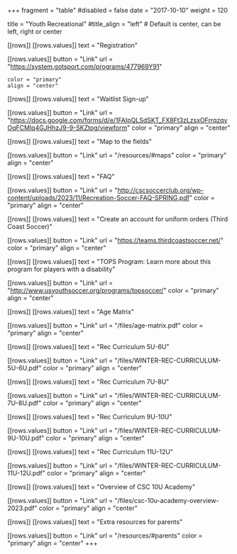 +++
fragment = "table"
#disabled = false
date = "2017-10-10"
weight = 120

title = "Youth Recreational"
#title_align = "left" # Default is center, can be left, right or center

[[rows]]
  [[rows.values]]
    text = "Registration"

  [[rows.values]]
    button = "Link"
    url = "https://system.gotsport.com/programs/477969Y91"
    
    color = "primary"
    align = "center"

[[rows]]
  [[rows.values]]
    text = "Waitlist Sign-up"

  [[rows.values]]
    button = "Link"
    url = "https://docs.google.com/forms/d/e/1FAIpQLSdSKT_FX8Ft3zLzsxOFrrqzqvOqFCMlq4GJHhzJ9-9-SKZtog/viewform"
    color = "primary"
    align = "center"

[[rows]]
  [[rows.values]]
    text = "Map to the fields"

  [[rows.values]]
    button = "Link"
    url = "/resources/#maps"
    color = "primary"
    align = "center"

[[rows]]
  [[rows.values]]
    text = "FAQ"

  [[rows.values]]
    button = "Link"
    url = "http://cscsoccerclub.org/wp-content/uploads/2023/11/Recreation-Soccer-FAQ-SPRING.pdf"
    color = "primary"
    align = "center"

[[rows]]
  [[rows.values]]
    text = "Create an account for uniform orders (Third Coast Soccer)"

  [[rows.values]]
    button = "Link"
    url = "https://teams.thirdcoastsoccer.net/"
    color = "primary"
    align = "center"

[[rows]]
  [[rows.values]]
    text = "TOPS Program: Learn more about this program for players with a disability"

  [[rows.values]]
    button = "Link"
    url = "http://www.usyouthsoccer.org/programs/topsoccer/"
    color = "primary"
    align = "center"

  [[rows]]
  [[rows.values]]
    text = "Age Matrix"

  [[rows.values]]
    button = "Link"
    url = "/files/age-matrix.pdf"
    color = "primary"
    align = "center"

  [[rows]]
  [[rows.values]]
    text = "Rec Curriculum 5U-6U"

  [[rows.values]]
    button = "Link"
    url = "/files/WINTER-REC-CURRICULUM-5U-6U.pdf"
    color = "primary"
    align = "center"

  [[rows]]
  [[rows.values]]
    text = "Rec Curriculum 7U-8U"

  [[rows.values]]
    button = "Link"
    url = "/files/WINTER-REC-CURRICULUM-7U-8U.pdf"
    color = "primary"
    align = "center"

  [[rows]]
  [[rows.values]]
    text = "Rec Curriculum 9U-10U"

  [[rows.values]]
    button = "Link"
    url = "/files/WINTER-REC-CURRICULUM-9U-10U.pdf"
    color = "primary"
    align = "center"

  [[rows]]
  [[rows.values]]
    text = "Rec Curriculum 11U-12U"

  [[rows.values]]
    button = "Link"
    url = "/files/WINTER-REC-CURRICULUM-11U-12U.pdf"
    color = "primary"
    align = "center"

  [[rows]]
  [[rows.values]]
    text = "Overview of CSC 10U Academy"

  [[rows.values]]
    button = "Link"
    url = "/files/csc-10u-academy-overview-2023.pdf"
    color = "primary"
    align = "center"

[[rows]]
  [[rows.values]]
    text = "Extra resources for parents"

  [[rows.values]]
    button = "Link"
    url = "/resources/#parents"
    color = "primary"
    align = "center"
+++